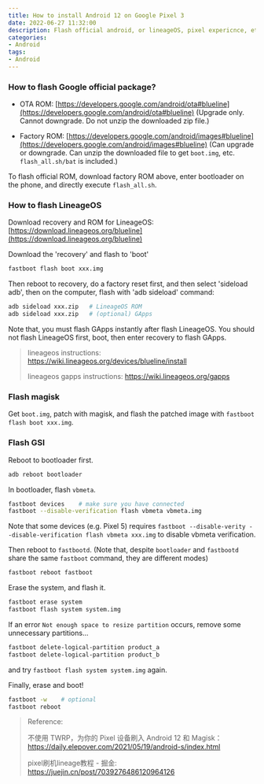 ```yaml
---
title: How to install Android 12 on Google Pixel 3
date: 2022-06-27 11:32:00
description: Flash official android, or lineageOS, pixel expericnce, etc, on Google Pixel 3.
categories: 
- Android
tags:
- Android
---
```


### How to flash Google official package?

- OTA ROM: [https://developers.google.com/android/ota#blueline](https://developers.google.com/android/ota#blueline)  (Upgrade only. Cannot downgrade. Do not unzip the downloaded zip file.)

- Factory ROM: [https://developers.google.com/android/images#blueline](https://developers.google.com/android/images#blueline)  (Can upgrade or downgrade. Can unzip the downloaded file to get `boot.img`, etc. `flash_all.sh/bat` is included.)

To flash official ROM, download factory ROM above, enter bootloader on the phone, and directly execute `flash_all.sh`.


### How to flash LineageOS

Download recovery and ROM for LineageOS: [https://download.lineageos.org/blueline](https://download.lineageos.org/blueline)

Download the 'recovery' and flash to 'boot'

```sh
fastboot flash boot xxx.img
```

Then reboot to recovery, do a factory reset first, and then select 'sideload adb', then on the computer, flash with 'adb sideload' command:

```sh
adb sideload xxx.zip   # LineageOS ROM
adb sideload xxx.zip   # (optional) GApps
```

Note that, you must flash GApps instantly after flash LineageOS. You should not flash LineageOS first, boot, then enter recovery to flash GApps.

> lineageos instructions: https://wiki.lineageos.org/devices/blueline/install
>
> lineageos gapps instructions: https://wiki.lineageos.org/gapps


### Flash magisk

Get `boot.img`, patch with magisk, and flash the patched image with `fastboot flash boot xxx.img`.

### Flash GSI

Reboot to bootloader first. 

```sh
adb reboot bootloader
```

In bootloader, flash `vbmeta`.

```sh
fastboot devices    # make sure you have connected
fastboot --disable-verification flash vbmeta vbmeta.img
```

Note that some devices (e.g. Pixel 5) requires `fastboot --disable-verity --disable-verification flash vbmeta xxx.img` to disable vbmeta verification.

Then reboot to `fastbootd`. (Note that, despite `bootloader` and `fastbootd` share the same `fastboot` command, they are different modes)

```sh
fastboot reboot fastboot
```

Erase the system, and flash it.

```sh
fastboot erase system
fastboot flash system system.img
```

If an error `Not enough space to resize partition` occurs, remove some unnecessary partitions...

```sh
fastboot delete-logical-partition product_a
fastboot delete-logical-partition product_b
```

and try `fastboot flash system system.img` again.

Finally, erase and boot!

```sh
fastboot -w    # optional
fastboot reboot
```

> Reference: 
>
> 不使用 TWRP，为你的 Pixel 设备刷入 Android 12 和 Magisk： https://daily.elepover.com/2021/05/19/android-s/index.html
>
> pixel刷机lineage教程 - 掘金:  https://juejin.cn/post/7039276486120964126
